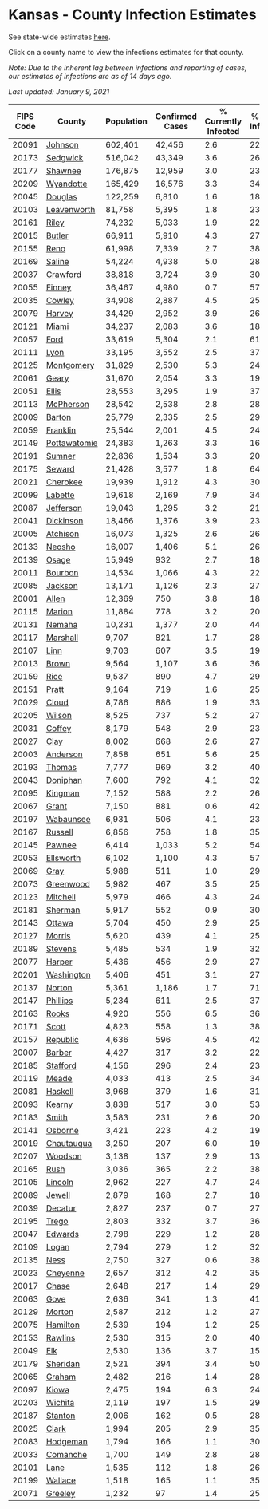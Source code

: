 # Kansas - County Infection Estimates

See state-wide estimates [here](/infections/us-ks).

Click on a county name to view the infections estimates for that county.

*Note: Due to the inherent lag between infections and reporting of cases, our estimates of infections are as of 14 days ago.*

*Last updated: January 9, 2021*

|   FIPS Code |                       County |   Population |   Confirmed Cases |   % Currently Infected |   % Total Infected |
|-------------|------------------------------|--------------|-------------------|------------------------|--------------------|
|       20091 |           [Johnson](johnson) |      602,401 |            42,456 |                    2.6 |               22.6 |
|       20173 |         [Sedgwick](sedgwick) |      516,042 |            43,349 |                    3.6 |               26.9 |
|       20177 |           [Shawnee](shawnee) |      176,875 |            12,959 |                    3.0 |               23.3 |
|       20209 |       [Wyandotte](wyandotte) |      165,429 |            16,576 |                    3.3 |               34.3 |
|       20045 |           [Douglas](douglas) |      122,259 |             6,810 |                    1.6 |               18.0 |
|       20103 |   [Leavenworth](leavenworth) |       81,758 |             5,395 |                    1.8 |               23.9 |
|       20161 |               [Riley](riley) |       74,232 |             5,033 |                    1.9 |               22.5 |
|       20015 |             [Butler](butler) |       66,911 |             5,910 |                    4.3 |               27.6 |
|       20155 |                 [Reno](reno) |       61,998 |             7,339 |                    2.7 |               38.0 |
|       20169 |             [Saline](saline) |       54,224 |             4,938 |                    5.0 |               28.4 |
|       20037 |         [Crawford](crawford) |       38,818 |             3,724 |                    3.9 |               30.3 |
|       20055 |             [Finney](finney) |       36,467 |             4,980 |                    0.7 |               57.0 |
|       20035 |             [Cowley](cowley) |       34,908 |             2,887 |                    4.5 |               25.9 |
|       20079 |             [Harvey](harvey) |       34,429 |             2,952 |                    3.9 |               26.9 |
|       20121 |               [Miami](miami) |       34,237 |             2,083 |                    3.6 |               18.7 |
|       20057 |                 [Ford](ford) |       33,619 |             5,304 |                    2.1 |               61.3 |
|       20111 |                 [Lyon](lyon) |       33,195 |             3,552 |                    2.5 |               37.2 |
|       20125 |     [Montgomery](montgomery) |       31,829 |             2,530 |                    5.3 |               24.6 |
|       20061 |               [Geary](geary) |       31,670 |             2,054 |                    3.3 |               19.7 |
|       20051 |               [Ellis](ellis) |       28,553 |             3,295 |                    1.9 |               37.4 |
|       20113 |       [McPherson](mcpherson) |       28,542 |             2,538 |                    2.8 |               28.5 |
|       20009 |             [Barton](barton) |       25,779 |             2,335 |                    2.5 |               29.2 |
|       20059 |         [Franklin](franklin) |       25,544 |             2,001 |                    4.5 |               24.6 |
|       20149 | [Pottawatomie](pottawatomie) |       24,383 |             1,263 |                    3.3 |               16.1 |
|       20191 |             [Sumner](sumner) |       22,836 |             1,534 |                    3.3 |               20.9 |
|       20175 |             [Seward](seward) |       21,428 |             3,577 |                    1.8 |               64.3 |
|       20021 |         [Cherokee](cherokee) |       19,939 |             1,912 |                    4.3 |               30.1 |
|       20099 |           [Labette](labette) |       19,618 |             2,169 |                    7.9 |               34.5 |
|       20087 |       [Jefferson](jefferson) |       19,043 |             1,295 |                    3.2 |               21.5 |
|       20041 |       [Dickinson](dickinson) |       18,466 |             1,376 |                    3.9 |               23.1 |
|       20005 |         [Atchison](atchison) |       16,073 |             1,325 |                    2.6 |               26.5 |
|       20133 |             [Neosho](neosho) |       16,007 |             1,406 |                    5.1 |               26.7 |
|       20139 |               [Osage](osage) |       15,949 |               932 |                    2.7 |               18.1 |
|       20011 |           [Bourbon](bourbon) |       14,534 |             1,066 |                    4.3 |               22.8 |
|       20085 |           [Jackson](jackson) |       13,171 |             1,126 |                    2.3 |               27.4 |
|       20001 |               [Allen](allen) |       12,369 |               750 |                    3.8 |               18.7 |
|       20115 |             [Marion](marion) |       11,884 |               778 |                    3.2 |               20.3 |
|       20131 |             [Nemaha](nemaha) |       10,231 |             1,377 |                    2.0 |               44.0 |
|       20117 |         [Marshall](marshall) |        9,707 |               821 |                    1.7 |               28.4 |
|       20107 |                 [Linn](linn) |        9,703 |               607 |                    3.5 |               19.2 |
|       20013 |               [Brown](brown) |        9,564 |             1,107 |                    3.6 |               36.9 |
|       20159 |                 [Rice](rice) |        9,537 |               890 |                    4.7 |               29.1 |
|       20151 |               [Pratt](pratt) |        9,164 |               719 |                    1.6 |               25.3 |
|       20029 |               [Cloud](cloud) |        8,786 |               886 |                    1.9 |               33.0 |
|       20205 |             [Wilson](wilson) |        8,525 |               737 |                    5.2 |               27.0 |
|       20031 |             [Coffey](coffey) |        8,179 |               548 |                    2.9 |               23.5 |
|       20027 |                 [Clay](clay) |        8,002 |               668 |                    2.6 |               27.0 |
|       20003 |         [Anderson](anderson) |        7,858 |               651 |                    5.6 |               25.6 |
|       20193 |             [Thomas](thomas) |        7,777 |               969 |                    3.2 |               40.4 |
|       20043 |         [Doniphan](doniphan) |        7,600 |               792 |                    4.1 |               32.8 |
|       20095 |           [Kingman](kingman) |        7,152 |               588 |                    2.2 |               26.2 |
|       20067 |               [Grant](grant) |        7,150 |               881 |                    0.6 |               42.4 |
|       20197 |       [Wabaunsee](wabaunsee) |        6,931 |               506 |                    4.1 |               23.5 |
|       20167 |           [Russell](russell) |        6,856 |               758 |                    1.8 |               35.5 |
|       20145 |             [Pawnee](pawnee) |        6,414 |             1,033 |                    5.2 |               54.4 |
|       20053 |       [Ellsworth](ellsworth) |        6,102 |             1,100 |                    4.3 |               57.3 |
|       20069 |                 [Gray](gray) |        5,988 |               511 |                    1.0 |               29.4 |
|       20073 |       [Greenwood](greenwood) |        5,982 |               467 |                    3.5 |               25.3 |
|       20123 |         [Mitchell](mitchell) |        5,979 |               466 |                    4.3 |               24.9 |
|       20181 |           [Sherman](sherman) |        5,917 |               552 |                    0.9 |               30.4 |
|       20143 |             [Ottawa](ottawa) |        5,704 |               450 |                    2.9 |               25.0 |
|       20127 |             [Morris](morris) |        5,620 |               439 |                    4.1 |               25.3 |
|       20189 |           [Stevens](stevens) |        5,485 |               534 |                    1.9 |               32.9 |
|       20077 |             [Harper](harper) |        5,436 |               456 |                    2.9 |               27.1 |
|       20201 |     [Washington](washington) |        5,406 |               451 |                    3.1 |               27.5 |
|       20137 |             [Norton](norton) |        5,361 |             1,186 |                    1.7 |               71.8 |
|       20147 |         [Phillips](phillips) |        5,234 |               611 |                    2.5 |               37.5 |
|       20163 |               [Rooks](rooks) |        4,920 |               556 |                    6.5 |               36.7 |
|       20171 |               [Scott](scott) |        4,823 |               558 |                    1.3 |               38.6 |
|       20157 |         [Republic](republic) |        4,636 |               596 |                    4.5 |               42.3 |
|       20007 |             [Barber](barber) |        4,427 |               317 |                    3.2 |               22.5 |
|       20185 |         [Stafford](stafford) |        4,156 |               296 |                    2.4 |               23.2 |
|       20119 |               [Meade](meade) |        4,033 |               413 |                    2.5 |               34.2 |
|       20081 |           [Haskell](haskell) |        3,968 |               379 |                    1.6 |               31.8 |
|       20093 |             [Kearny](kearny) |        3,838 |               517 |                    3.0 |               53.4 |
|       20183 |               [Smith](smith) |        3,583 |               231 |                    2.6 |               20.6 |
|       20141 |           [Osborne](osborne) |        3,421 |               223 |                    4.2 |               19.9 |
|       20019 |     [Chautauqua](chautauqua) |        3,250 |               207 |                    6.0 |               19.9 |
|       20207 |           [Woodson](woodson) |        3,138 |               137 |                    2.9 |               13.9 |
|       20165 |                 [Rush](rush) |        3,036 |               365 |                    2.2 |               38.1 |
|       20105 |           [Lincoln](lincoln) |        2,962 |               227 |                    4.7 |               24.0 |
|       20089 |             [Jewell](jewell) |        2,879 |               168 |                    2.7 |               18.9 |
|       20039 |           [Decatur](decatur) |        2,827 |               237 |                    0.7 |               27.0 |
|       20195 |               [Trego](trego) |        2,803 |               332 |                    3.7 |               36.6 |
|       20047 |           [Edwards](edwards) |        2,798 |               229 |                    1.2 |               28.7 |
|       20109 |               [Logan](logan) |        2,794 |               279 |                    1.2 |               32.3 |
|       20135 |                 [Ness](ness) |        2,750 |               327 |                    0.6 |               38.8 |
|       20023 |         [Cheyenne](cheyenne) |        2,657 |               312 |                    4.2 |               35.9 |
|       20017 |               [Chase](chase) |        2,648 |               217 |                    1.4 |               29.6 |
|       20063 |                 [Gove](gove) |        2,636 |               341 |                    1.3 |               41.3 |
|       20129 |             [Morton](morton) |        2,587 |               212 |                    1.2 |               27.1 |
|       20075 |         [Hamilton](hamilton) |        2,539 |               194 |                    1.2 |               25.6 |
|       20153 |           [Rawlins](rawlins) |        2,530 |               315 |                    2.0 |               40.1 |
|       20049 |                   [Elk](elk) |        2,530 |               136 |                    3.7 |               15.4 |
|       20179 |         [Sheridan](sheridan) |        2,521 |               394 |                    3.4 |               50.3 |
|       20065 |             [Graham](graham) |        2,482 |               216 |                    1.4 |               28.2 |
|       20097 |               [Kiowa](kiowa) |        2,475 |               194 |                    6.3 |               24.3 |
|       20203 |           [Wichita](wichita) |        2,119 |               197 |                    1.5 |               29.2 |
|       20187 |           [Stanton](stanton) |        2,006 |               162 |                    0.5 |               28.4 |
|       20025 |               [Clark](clark) |        1,994 |               205 |                    2.9 |               35.3 |
|       20083 |         [Hodgeman](hodgeman) |        1,794 |               166 |                    1.1 |               30.5 |
|       20033 |         [Comanche](comanche) |        1,700 |               149 |                    2.8 |               28.7 |
|       20101 |                 [Lane](lane) |        1,535 |               112 |                    1.8 |               26.8 |
|       20199 |           [Wallace](wallace) |        1,518 |               165 |                    1.1 |               35.7 |
|       20071 |           [Greeley](greeley) |        1,232 |                97 |                    1.4 |               25.5 |